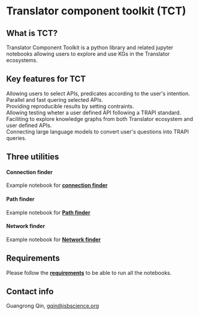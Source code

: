 # Translator component toolkit (TCT)

## What is TCT?
Translator Component Toolkit is a python library and related jupyter notebooks allowing users to explore and use KGs in the Translator ecosystems. 

## Key features for TCT
Allowing users to select APIs, predicates according to the user's intention. <br>
Parallel and fast quering selected APIs.<br>
Providing reproducible results by setting contraints.<br>
Allowing testing wheter a user defined API following a TRAPI standard. <br>
Faciliting to explore knowledge graphs from both Translator ecosystem and user defined APIs.<br>
Connecting large language models to convert user's questions into TRAPI queries. <br>

## Three utilities
#### Connection finder
Example notebook for **[connection finder](./notebooks/Connecting_userAPI.ipynb)**

#### Path finder
Example notebook for **[Path finder](./notebooks/Path_finder.ipynb)**

#### Network finder
Example notebook for **[Network finder](./notebooks/Network_finder.ipynb)**

## Requirements
Please follow the **[requirements](./requirements.md)** to be able to run all the notebooks.  

## Contact info
Guangrong Qin, gqin@isbscience.org